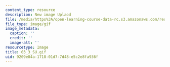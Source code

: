 ```yaml
---
content_type: resource
description: New image Uplaod
file: /media/https%3A/open-learning-course-data-rc.s3.amazonaws.com/res-21g-01-kana-spring-2010/9209e84a171801d77d48e5c2e8fa936f_03_3_SU.gif
file_type: image/gif
image_metadata:
  caption: ''
  credit: ''
  image-alt: ''
resourcetype: Image
title: 03_3_SU.gif
uid: 9209e84a-1718-01d7-7d48-e5c2e8fa936f
---
```

